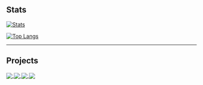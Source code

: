 ## Stats
[![Stats](https://github-readme-stats.vercel.app/api?username=StephanAkkerman&count_private=true&show_icons=true&theme=dark)](https://github.com/StephanAkkerman/?tab=repositories)

[![Top Langs](https://github-readme-stats.vercel.app/api/top-langs/?username=StephanAkkerman&layout=compact&theme=dark)](https://github.com/StephanAkkerman/?tab=repositories)

---
## Projects
<a href="https://github.com/StephanAkkerman/TensorTradeExtras">
  <img align="center" src="https://github-readme-stats.vercel.app/api/pin/?username=StephanAkkerman&repo=TensorTradeExtras&theme=dark" />
</a>

<a href="https://github.com/StephanAkkerman/TensorTrade">
  <img align="center" src="https://github-readme-stats.vercel.app/api/pin/?username=StephanAkkerman&repo=TensorTrade&theme=dark" />
</a>

<a href="https://github.com/StephanAkkerman/Binance_Trailing_Stop_Los">
  <img align="center" src="https://github-readme-stats.vercel.app/api/pin/?username=StephanAkkerman&repo=Binance_Trailing_Stop_Loss&theme=dark" />
</a>

<a href="https://github.com/StephanAkkerman/Binance_Charts">
  <img align="center" src="https://github-readme-stats.vercel.app/api/pin/?username=StephanAkkerman&repo=Binance_Charts&theme=dark" />
</a>

